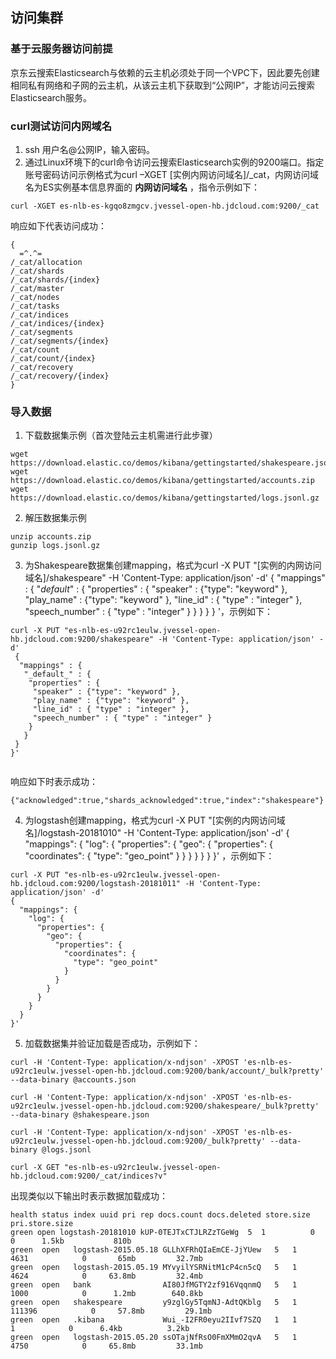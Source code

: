 ## 访问集群
### 基于云服务器访问前提
京东云搜索Elasticsearch与依赖的云主机必须处于同一个VPC下，因此要先创建相同私有网络和子网的云主机，从该云主机下获取到“公网IP”，才能访问云搜索Elasticsearch服务。
### curl测试访问内网域名
1. ssh 用户名@公网IP，输入密码。</br>
2. 通过Linux环境下的curl命令访问云搜索Elasticsearch实例的9200端口。指定账号密码访问示例格式为curl –XGET [实例内网访问域名]/_cat，内网访问域名为ES实例基本信息界面的 **内网访问域名** ，指令示例如下：

```
curl -XGET es-nlb-es-kgqo8zmgcv.jvessel-open-hb.jdcloud.com:9200/_cat
```
响应如下代表访问成功：
```
{
  =^.^=
/_cat/allocation
/_cat/shards
/_cat/shards/{index}
/_cat/master
/_cat/nodes
/_cat/tasks
/_cat/indices
/_cat/indices/{index}
/_cat/segments
/_cat/segments/{index}
/_cat/count
/_cat/count/{index}
/_cat/recovery
/_cat/recovery/{index}
}
```
### 导入数据
1. 下载数据集示例（首次登陆云主机需进行此步骤）</br>
```
wget https://download.elastic.co/demos/kibana/gettingstarted/shakespeare.json
wget https://download.elastic.co/demos/kibana/gettingstarted/accounts.zip
wget https://download.elastic.co/demos/kibana/gettingstarted/logs.jsonl.gz
```
2. 解压数据集示例
```
unzip accounts.zip
gunzip logs.jsonl.gz
```
3. 为Shakespeare数据集创建mapping，格式为curl -X PUT "[实例的内网访问域名]/shakespeare" -H 'Content-Type: application/json' -d'
 {
  "mappings" : {
   "_default_" : {
    "properties" : {
     "speaker" : {"type": "keyword" },
     "play_name" : {"type": "keyword" },
     "line_id" : { "type" : "integer" },
     "speech_number" : { "type" : "integer" }
    }
   }
 }
}
'，示例如下：

```
curl -X PUT "es-nlb-es-u92rc1eulw.jvessel-open-hb.jdcloud.com:9200/shakespeare" -H 'Content-Type: application/json' -d'
 {
  "mappings" : {
   "_default_" : {
    "properties" : {
     "speaker" : {"type": "keyword" },
     "play_name" : {"type": "keyword" },
     "line_id" : { "type" : "integer" },
     "speech_number" : { "type" : "integer" }
    }
   }
 }
}'
 
```
响应如下时表示成功：
```
{"acknowledged":true,"shards_acknowledged":true,"index":"shakespeare"}
```
4. 为logstash创建mapping，格式为curl -X PUT "[实例的内网访问域名]/logstash-20181010" -H 'Content-Type: application/json' -d'
{
  "mappings": {
    "log": {
      "properties": {
        "geo": {
          "properties": {
            "coordinates": {
              "type": "geo_point"
            }
          }
        }
      }
    }
  }
}' ，示例如下：

```
curl -X PUT "es-nlb-es-u92rc1eulw.jvessel-open-hb.jdcloud.com:9200/logstash-20181011" -H 'Content-Type: application/json' -d'
{
  "mappings": {
    "log": {
      "properties": {
        "geo": {
          "properties": {
            "coordinates": {
              "type": "geo_point"
            }
          }
        }
      }
    }
  }
}'

```

5. 加载数据集并验证加载是否成功，示例如下：
```
curl -H 'Content-Type: application/x-ndjson' -XPOST 'es-nlb-es-u92rc1eulw.jvessel-open-hb.jdcloud.com:9200/bank/account/_bulk?pretty' --data-binary @accounts.json

curl -H 'Content-Type: application/x-ndjson' -XPOST 'es-nlb-es-u92rc1eulw.jvessel-open-hb.jdcloud.com:9200/shakespeare/_bulk?pretty' --data-binary @shakespeare.json

curl -H 'Content-Type: application/x-ndjson' -XPOST 'es-nlb-es-u92rc1eulw.jvessel-open-hb.jdcloud.com:9200/_bulk?pretty' --data-binary @logs.jsonl

curl -X GET "es-nlb-es-u92rc1eulw.jvessel-open-hb.jdcloud.com:9200/_cat/indices?v"

```
出现类似以下输出时表示数据加载成功：
```
health status index uuid pri rep docs.count docs.deleted store.size pri.store.size
green open logstash-20181010 kUP-0TEJTxCTJLRZzTGeWg  5  1          0            0      1.5kb           810b
green  open   logstash-2015.05.18 GLLhXFRhQIaEmCE-JjYUew   5   1       4631            0       65mb         32.7mb
green  open   logstash-2015.05.19 MYvyilYSRNitM1cP4cn5cQ   5   1       4624            0     63.8mb         32.4mb
green  open   bank                AI80JfMGTY2zf916VqqnmQ   5   1       1000            0      1.2mb        640.8kb
green  open   shakespeare         y9zglGy5TqmNJ-AdtQKblg   5   1     111396            0     57.8mb         29.1mb
green  open   .kibana             Wui_-I2FR0eyu2IIvf7SZQ   1   1          1            0      6.4kb          3.2kb
green  open   logstash-2015.05.20 ssOTajNfRsO0FmXMmO2qvA   5   1       4750            0     65.8mb         33.1mb

```


